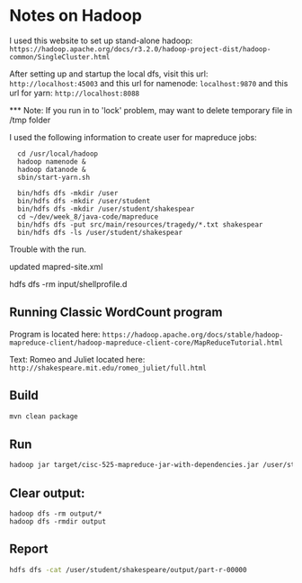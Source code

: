 # Notes on Hadoop
I used this website to set up stand-alone hadoop: 
`https://hadoop.apache.org/docs/r3.2.0/hadoop-project-dist/hadoop-common/SingleCluster.html`

After setting up and startup the local dfs, visit this url:
`http://localhost:45003` and this url for namenode: 
`localhost:9870` and this url for yarn: 
`http://localhost:8088` 

*** Note: If you run in to 'lock' problem, may want to delete temporary file in /tmp folder

I used the following information to create user for mapreduce jobs:

```
  cd /usr/local/hadoop
  hadoop namenode &
  hadoop datanode &
  sbin/start-yarn.sh

  bin/hdfs dfs -mkdir /user
  bin/hdfs dfs -mkdir /user/student
  bin/hdfs dfs -mkdir /user/student/shakespear
  cd ~/dev/week_8/java-code/mapreduce
  bin/hdfs dfs -put src/main/resources/tragedy/*.txt shakespear
  bin/hdfs dfs -ls /user/student/shakespear

```

Trouble with the run.

updated mapred-site.xml

hdfs dfs -rm input/shellprofile.d

## Running Classic WordCount program
Program is located here: `https://hadoop.apache.org/docs/stable/hadoop-mapreduce-client/hadoop-mapreduce-client-core/MapReduceTutorial.html`

Text: Romeo and Juliet located here: `http://shakespeare.mit.edu/romeo_juliet/full.html`

## Build

```bash
mvn clean package
```

## Run

```bash
hadoop jar target/cisc-525-mapreduce-jar-with-dependencies.jar /user/student/shakespeare /user/student/shakespeare/output
```

## Clear output:
```
hadoop dfs -rm output/*
hadoop dfs -rmdir output
```

## Report

```bash
hdfs dfs -cat /user/student/shakespeare/output/part-r-00000
```

